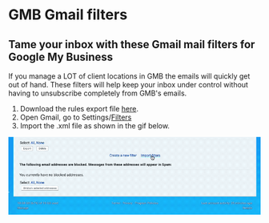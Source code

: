 # GMB Gmail filters
## Tame your inbox with these Gmail mail filters for Google My Business
If you manage a LOT of client locations in GMB the emails will quickly get out of hand. These filters will help keep your inbox under control without having to unsubscribe completely from GMB's emails.

1. Download the rules export file [here](https://github.com/JayHoltslander/gmb-gmail-filters/raw/master/mailFilters.xml).
2. Open Gmail, go to Settings/[Filters](https://mail.google.com/mail/?tab=wm#settings/filters)
3. Import the .xml file as shown in the gif below.

![](import-process.gif)
